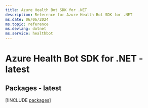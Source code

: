```yaml
---
title: Azure Health Bot SDK for .NET
description: Reference for Azure Health Bot SDK for .NET
ms.date: 06/06/2024
ms.topic: reference
ms.devlang: dotnet
ms.service: healthbot
---
```

# Azure Health Bot SDK for .NET - latest
## Packages - latest
[!INCLUDE [packages](health-bot-index.md)]
